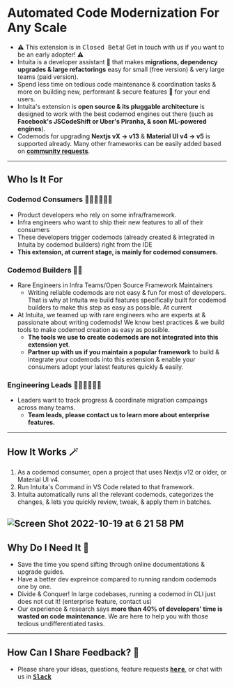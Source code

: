 # Automated Code Modernization For Any Scale

- ⚠️ This extension is in <kbd> Closed Beta</kbd>!  Get in touch with us if you want to be an early adopter! ⚠️
- Intuita is a developer assistant 🤖 that makes **migrations, dependency upgrades & large refactorings** easy for small (free version) & very large teams (paid version).
- Spend less time on tedious code maintenance & coordination tasks & more on building new, performant & secure features 🚀 for your end users.
- Intuita's extension is **open source & its pluggable architecture** is designed to work with the best codemod engines out there (such as **Facebook's JSCodeShift or Uber's Piranha, & soon ML-powered engines**).
- Codemods for upgrading **Nextjs vX → v13** & **Material UI v4 → v5** is supported already. Many other frameworks can be easily added based on [**community requests**](https://join.slack.com/t/intuita-inc/shared_invite/zt-1bjj5exxi-95yPfWi71HcO2p_sS5L2wA).

---

## Who Is It For 

### Codemod Consumers 🧑🏾‍💻👩🏻‍💻
- Product developers who rely on some infra/framework.
- Infra engineers who want to ship their new features to all of their consumers
- These developers trigger codemods (already created & integrated in Intuita by codemod builders) right from the IDE 
- **This extension, at current stage, is mainly for codemod consumers.**

### Codemod Builders 🥷🏼
- Rare Engineers in Infra Teams/Open Source Framework Maintainers
  - Writing reliable codemods are not easy & fun for most of developers. That is why at Intuita we build features specifically built for codemod builders to make this step as easy as possible. At current
- At Intuita, we teamed up with rare engineers who are experts at & passionate about writing codemods! We know best practices & we build tools to make codemod creation as easy as possible. 
  - **The tools we use to create codemods are not integrated into this extension yet**. 
  - **Partner up with us if you maintain a popular framework** to build & integrate your codemods into this extension & enable your consumers adopt your latest features quickly & easily.

### Engineering Leads 👩🏾‍💼👨🏻‍💼
- Leaders want to track progress & coordinate migration campaings across many teams.
  - **Team leads, please contact us to learn more about enterprise features.**

---
## How It Works 🪄

1. As a codemod consumer, open a project that uses Nextjs v12 or older, or Material UI v4.
2. Run Intuita's Command in VS Code related to that framework.
3. Intuita automatically runs all the relevant codemods, categorizes the changes, & lets you quickly review, tweak, & apply them in batches.

![Screen Shot 2022-10-19 at 6 21 58 PM](https://user-images.githubusercontent.com/78109534/196834622-e84de2d4-bcfa-4bac-9360-3f6d15cd12e2.png)
---
## Why Do I Need It 🤔

- Save the time you spend sifting through online documentations & upgrade guides.
- Have a better dev expreince compared to running random codemods one by one.
- Divide & Conquer! In large codebases, running a codemod in CLI just does not cut it! (enterprise feature, contact us)
- Our experience & research says **more than 40% of developers' time is wasted on code maintenance**. We are here to help you with those tedious undifferentiated tasks.

---
## How Can I Share Feedback? 🎁

- Please share your ideas, questions, feature requests <kbd>[**here**](https://feedback.intuita.io/feature-requests)</kbd>, or chat with us in <kbd>[**Slack**](https://join.slack.com/t/intuita-inc/shared_invite/zt-1bjj5exxi-95yPfWi71HcO2p_sS5L2wA)</kbd>

<br>  

</br>
